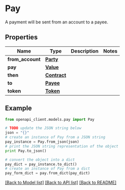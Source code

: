 # Pay

A payment will be sent from an account to a payee.

## Properties
Name | Type | Description | Notes
------------ | ------------- | ------------- | -------------
**from_account** | [**Party**](Party.md) |  | 
**pay** | [**Value**](Value.md) |  | 
**then** | [**Contract**](Contract.md) |  | 
**to** | [**Payee**](Payee.md) |  | 
**token** | [**Token**](Token.md) |  | 

## Example

```python
from openapi_client.models.pay import Pay

# TODO update the JSON string below
json = "{}"
# create an instance of Pay from a JSON string
pay_instance = Pay.from_json(json)
# print the JSON string representation of the object
print Pay.to_json()

# convert the object into a dict
pay_dict = pay_instance.to_dict()
# create an instance of Pay from a dict
pay_form_dict = pay.from_dict(pay_dict)
```
[[Back to Model list]](../README.md#documentation-for-models) [[Back to API list]](../README.md#documentation-for-api-endpoints) [[Back to README]](../README.md)


